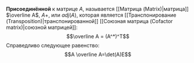 **Присоединённой** к матрице $A$, называется [[Матрица (Matrix)|матрица]] $\overline A$, $A+$, или $adj(A)$, которая является [[Транспонирование (Transposition)|транспонированной]] [[Союзная матрица (Cofactor matrix)|союзной матрицей]]:$$\overline A = (A^*)^T$$
Справедливо следующее равенство:$$A \overline A=\det(A)E$$